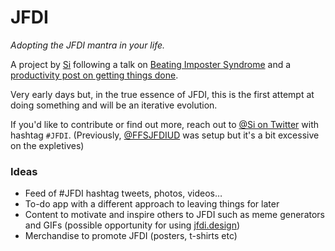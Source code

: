 # JFDI

_Adopting the JFDI mantra in your life._

A project by [Si](https://twitter.com/Si) following a talk on [Beating Imposter Syndrome](http://sijobling.com/talks/beating-imposter-syndrome-mkgn/) and a [productivity post on getting things done](https://superyesmore.com/jfdi-fe1a0c5a2c537cbc758c71f46c62bfb3).

Very early days but, in the true essence of JFDI, this is the first attempt at doing something and will be an iterative evolution.

If you'd like to contribute or find out more, reach out to [@Si on Twitter](https://twitter.com/Si) with hashtag `#JFDI`. (Previously, [@FFSJFDIUD](https://twitter.com/ffsjfdiud) was setup but it's a bit excessive on the expletives)

### Ideas

* Feed of #JFDI hashtag tweets, photos, videos…
* To-do app with a different approach to leaving things for later
* Content to motivate and inspire others to JFDI such as meme generators and GIFs (possible opportunity for using [jfdi.design](https://jfdi.design))
* Merchandise to promote JFDI (posters, t-shirts etc)
